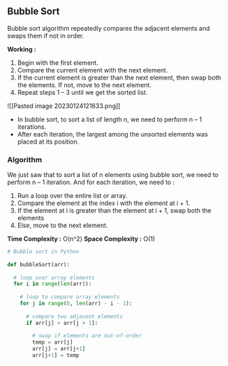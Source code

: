 ## Bubble Sort

Bubble sort algorithm repeatedly compares the adjacent elements and swaps them if not in order.

**Working :**
1.  Begin with the first element.
2.  Compare the current element with the next element.
3.  If the current element is greater than the next element, then swap both the elements. If not, move to the next element.
4.  Repeat steps 1 – 3 until we get the sorted list.

![[Pasted image 20230124121633.png]]

- In bubble sort, to sort a list of length n, we need to perform n – 1 iterations.
- After each iteration, the largest among the unsorted elements was placed at its position.

### Algorithm

We just saw that to sort a list of n elements using bubble sort, we need to perform n – 1 iteration. And for each iteration, we need to :

1.  Run a loop over the entire list or array.
2.  Compare the element at the index i with the element at i + 1.
3.  If the element at i is greater than the element at i + 1, swap both the elements
4.  Else, move to the next element.

**Time Complexity :** O(n^2)
**Space Complexity :** O(1)

```python
# Bubble sort in Python
 
def bubbleSort(arr):
    
  # loop over array elements
  for i in range(len(arr)):
 
    # loop to compare array elements
    for j in range(0, len(arr) - i - 1):
 
      # compare two adjacent elements
      if arr[j] > arr[j + 1]:
 
        # swap if elements are out-of-order
        temp = arr[j]
        arr[j] = arr[j+1]
        arr[j+1] = temp
```
